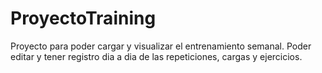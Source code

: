 # ProyectoTraining
Proyecto para poder cargar y visualizar el entrenamiento semanal. Poder editar y tener registro dia a dia de las repeticiones, cargas y ejercicios.
